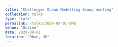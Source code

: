 ```yaml
---
title: "Challenger Ocean Modelling Group meeting"
collection: talks
type: "talk"
permalink: /talks/2020-09-01-OMG
venue: "Online"
date: 2020-09-01
location: "Oban, UK"
---
```

